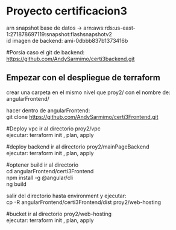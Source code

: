 # Proyecto certificacion3

arn snapshot base de datos -> arn:aws:rds:us-east-1:271878697119:snapshot:flashsnapshotv2    <br />
id imagen de backend:   ami-0dbbb837b1373416b    <br />

#Porsia caso el git de backend:  <br />
https://github.com/AndySarmimo/certi3backend.git  



## Empezar con el despliegue de terraform
crear una carpeta en el mismo nivel que proy2/ con el nombre de:  <br />
angularFrontend/

hacer dentro de angularFrontend:  <br />
git clone https://github.com/AndySarmimo/certi3Frontend.git



#Deploy vpc
ir al directorio proy2/vpc  <br />
ejecutar:
terraform init , plan, apply

#deploy backend
ir al directorio proy2/mainPageBackend <br />
ejecutar:
terraform init , plan, apply


#optener build
ir al directorio  <br />
cd angularFrontend/certi3Frontend <br />
npm install -g @angular/cli <br />
ng build <br />

salir del directorio hasta environment y ejecutar: <br />
cp -R angularFrontend/certi3Frontend/dist proy2/web-hosting  <br />

#bucket
ir al directorio proy2/web-hosting <br />
ejecutar:
terraform init , plan, apply
